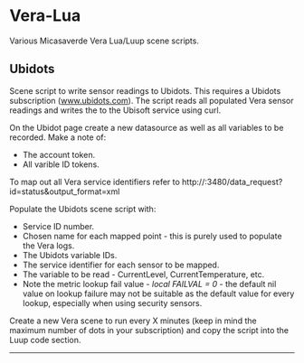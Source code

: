 # Vera-Lua

Various Micasaverde Vera Lua/Luup scene scripts.

## Ubidots

Scene script to write sensor readings to Ubidots. This requires a Ubidots subscription (www.ubidots.com).
The script reads all populated Vera sensor readings and writes the to the Ubisoft service using curl.

On the Ubidot page create a new datasource as well as all variables to be recorded. Make a note of:

* The account token.
* All varible ID tokens.

To map out all Vera service identifiers refer to http://<Vera IP address>:3480/data_request?id=status&output_format=xml

Populate the Ubidots scene script with:

* Service ID number.
* Chosen name for each mapped point - this is purely used to populate the Vera logs.
* The Ubidots variable IDs.
* The service identifier for each sensor to be mapped.
* The variable to be read - CurrentLevel, CurrentTemperature, etc.
* Note the metric lookup fail value - *local FAILVAL = 0* - the default nil value on lookup failure may not be suitable as the default value for every lookup, especially when using security sensors.

Create a new Vera scene to run every X minutes (keep in mind the maximum number of dots in your subscription) and copy the script into the Luup code section.

---
